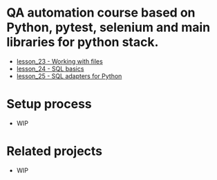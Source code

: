 # QA automation course based on Python, pytest, selenium and main libraries for python stack.
* [lesson_23 - Working with files](./lesson_23/README.md)
* [lesson_24 - SQL basics](./lesson_24/README.md/)
* [lesson_25 - SQL adapters for Python](./lesson_25/README.md)
# Setup process
* WIP

# Related projects
* WIP